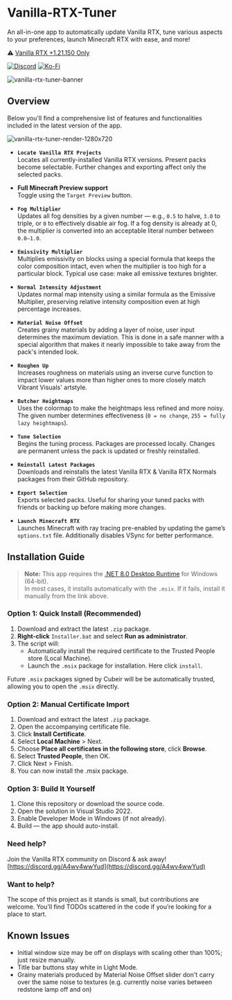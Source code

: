 # Vanilla-RTX-Tuner

An all-in-one app to automatically update Vanilla RTX, tune various aspects to your preferences, launch Minecraft RTX with ease, and more!

⚠️ [Vanilla RTX +1.21.150 Only](https://github.com/Cubeir/Vanilla-RTX)

[![Discord](https://img.shields.io/discord/721377277480402985?style=flat-square&logo=discord&logoColor=F4E9D3&label=Discord&color=F4E9D3&cacheSeconds=3600)](https://discord.gg/A4wv4wwYud)
[![Ko-Fi](https://img.shields.io/badge/-support%20my%20work💖-F4E9D3?style=flat-square&logo=ko-fi&logoColor=F4E9D3&labelColor=555555)](https://ko-fi.com/cubeir)

![vanilla-rtx-tuner-banner](https://github.com/user-attachments/assets/75ba9d74-e482-4934-a06f-f7db07992a15)

## Overview

Below you'll find a comprehensive list of features and functionalities included in the latest version of the app.   

![vanilla-rtx-tuner-render-1280x720](https://github.com/user-attachments/assets/1b2cf19e-22fb-4ad2-a4f3-1f124f7a3d52)



- **`Locate Vanilla RTX Projects`**  
  Locates all currently-installed Vanilla RTX versions. Present packs become selectable. Further changes and exporting affect only the selected packs.

- **Full Minecraft Preview support**  
  Toggle using the `Target Preview` button.

- **`Fog Multiplier`**  
  Updates all fog densities by a given number — e.g., `0.5` to halve, `3.0` to triple, or `0` to effectively disable air fog. If a fog density is already at 0, the multiplier is converted into an acceptable literal number between `0.0–1.0`.

- **`Emissivity Multiplier`**  
  Multiplies emissivity on blocks using a special formula that keeps the color composition intact, even when the multiplier is too high for a particular block. Typical use case: make all emissive textures brighter.

- **`Normal Intensity Adjustment`**  
  Updates normal map intensity using a similar formula as the Emissive Multiplier, preserving relative intensity composition even at high percentage increases.

- **`Material Noise Offset`**  
  Creates grainy materials by adding a layer of noise, user input determines the maximum deviation.
  This is done in a safe manner with a special algorithm that makes it nearly impossible to take away from the pack's intended look.

- **`Roughen Up`**  
  Increases roughness on materials using an inverse curve function to impact lower values more than higher ones to more closely match Vibrant Visuals' artstyle.

- **`Butcher Heightmaps`**  
  Uses the colormap to make the heightmaps less refined and more noisy. The given number determines effectiveness (`0 = no change`, `255 = fully lazy heightmaps`).

- **`Tune Selection`**  
  Begins the tuning process. Packages are processed locally. Changes are permanent unless the pack is updated or freshly reinstalled.

- **`Reinstall Latest Packages`**  
  Downloads and reinstalls the latest Vanilla RTX & Vanilla RTX Normals packages from their GitHub repository.

- **`Export Selection`**  
  Exports selected packs. Useful for sharing your tuned packs with friends or backing up before making more changes.

- **`Launch Minecraft RTX`**  
  Launches Minecraft with ray tracing pre-enabled by updating the game’s `options.txt` file. Additionally disables VSync for better performance.

## Installation Guide

> **Note:** This app requires the [.NET 8.0 Desktop Runtime](https://dotnet.microsoft.com/en-us/download/dotnet/8.0) for Windows (64-bit).  
> In most cases, it installs automatically with the `.msix`. If it fails, install it manually from the link above.

### Option 1: Quick Install (Recommended)

1. Download and extract the latest `.zip` package.
2. **Right-click** `Installer.bat` and select **Run as administrator**.
3. The script will:
   - Automatically install the required certificate to the Trusted People store (Local Machine).
   - Launch the `.msix` package for installation. Here click `install`.

Future `.msix` packages signed by Cubeir will be be automatically trusted, allowing you to open the `.msix` directly.

### Option 2: Manual Certificate Import

1. Download and extract the latest `.zip` package.
2. Open the accompanying certificate file.
3. Click **Install Certificate**.
4. Select **Local Machine** > Next.
5. Choose **Place all certificates in the following store**, click **Browse**.
6. Select **Trusted People**, then OK.
7. Click Next > Finish.
8. You can now install the .msix package.

### Option 3: Build It Yourself

1. Clone this repository or download the source code.
2. Open the solution in Visual Studio 2022.
3. Enable Developer Mode in Windows (if not already).
4. Build — the app should auto-install. 

### Need help?

Join the Vanilla RTX community on Discord & ask away! [https://discord.gg/A4wv4wwYud](https://discord.gg/A4wv4wwYud)

### Want to help?

The scope of this project as it stands is small, but contributions are welcome.
You’ll find TODOs scattered in the code if you’re looking for a place to start.

## Known Issues
- Initial window size may be off on displays with scaling other than 100%; just resize manually.
- Title bar buttons stay white in Light Mode.
- Grainy materials produced by Material Noise Offset slider don't carry over the same noise to textures (e.g. currently noise varies between redstone lamp off and on)